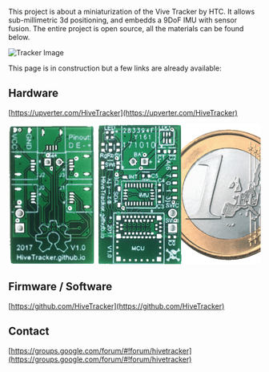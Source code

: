 This project is about a miniaturization of the Vive Tracker by HTC.
It allows sub-millimetric 3d positioning, and embedds a 9DoF IMU with sensor fusion.
The entire project is open source, all the materials can be found below.

![Tracker Image](https://www.vive.com/media/filer_public/1d/11/1d11bbe9-5f2d-493e-9d47-ca78ef8c2eea/tracker-s01.png)

This page is in construction but a few links are already available:

## Hardware
[https://upverter.com/HiveTracker](https://upverter.com/HiveTracker)

![1st PCB](pics/animation.gif)


## Firmware / Software
[https://github.com/HiveTracker](https://github.com/HiveTracker)

## Contact
[https://groups.google.com/forum/#!forum/hivetracker](https://groups.google.com/forum/#!forum/hivetracker)

